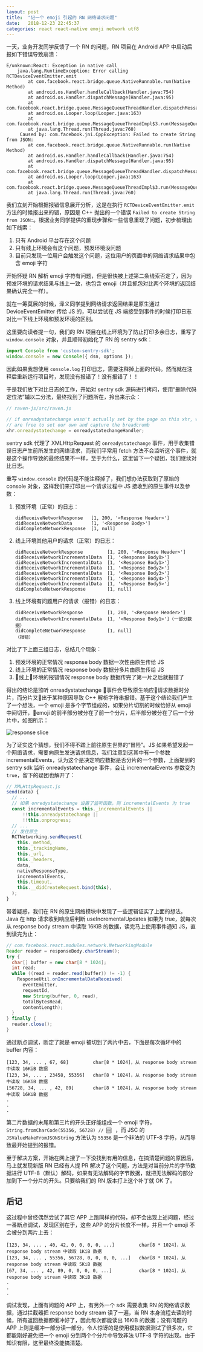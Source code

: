 ```yaml
---
layout: post
title:  "记一个 emoji 引起的 RN 网络请求问题"
date:   2018-12-23 22:45:37
categories: react react-native emoji network utf8
---
```


一天，业务开发同学反馈了一个 RN 的问题，RN 项目在 Android APP 中启动后报如下错误导致崩溃：

```
E/unknown:React: Exception in native call
    java.lang.RuntimeException: Error calling RCTDeviceEventEmitter.emit
        at com.facebook.react.bridge.queue.NativeRunnable.run(Native Method)
        at android.os.Handler.handleCallback(Handler.java:754)
        at android.os.Handler.dispatchMessage(Handler.java:95)
        at com.facebook.react.bridge.queue.MessageQueueThreadHandler.dispatchMessage(MessageQueueThreadHandler.java:31)
        at android.os.Looper.loop(Looper.java:163)
        at com.facebook.react.bridge.queue.MessageQueueThreadImpl$3.run(MessageQueueThreadImpl.java:204)
        at java.lang.Thread.run(Thread.java:760)
     Caused by: com.facebook.jni.CppException: Failed to create String from JSON: 
        at com.facebook.react.bridge.queue.NativeRunnable.run(Native Method) 
        at android.os.Handler.handleCallback(Handler.java:754) 
        at android.os.Handler.dispatchMessage(Handler.java:95) 
        at com.facebook.react.bridge.queue.MessageQueueThreadHandler.dispatchMessage(MessageQueueThreadHandler.java:31) 
        at android.os.Looper.loop(Looper.java:163) 
        at com.facebook.react.bridge.queue.MessageQueueThreadImpl$3.run(MessageQueueThreadImpl.java:204) 
        at java.lang.Thread.run(Thread.java:760)
```

我们立刻开始根据报错信息展开分析，这是在执行 `RCTDeviceEventEmitter.emit` 方法的时候报出来的错，原因是 C++ 抛出的一个错误 `Failed to create String from JSON:`。根据业务同学提供的重现步骤和一些信息重现了问题，初步梳理出如下线索：

1. 只有 Android 平台存在这个问题
2. 只有线上环境会有这个问题，预发环境没问题
3. 目前只发现一位用户会触发这个问题，这位用户的页面中的网络请求结果中包含 emoji 字符

开始怀疑 RN 解析 emoji 字符有问题，但是很快被上述第二条线索否定了，因为预发环境的请求结果与线上一致，也包含 emoji（并且抓包对比两个环境的返回结果确认完全一样）。

就在一筹莫展的时候，泽义同学提到网络请求返回结果是原生通过 DeviceEventEmitter 传给 JS 的，可以尝试在 JS 端接受到事件的时候打印日志对比一下线上环境和预发环境的区别。

这里要向读者提一句，我们的 RN 项目在线上环境为了防止打印多余日志，重写了 `window.console` 对象，并且顺带初始化了 RN 的 sentry sdk：

``` js
import Console from 'custom-sentry-sdk';
window.console = new Console({ dsn, options });
```

因此如果我想使用 `console.log` 打印日志，需要注释掉上面的代码。然而就在注释后重新运行项目时，发现没有报错了！没有报错了！！

于是我们放下对比日志的工作，开始对 sentry sdk 源码进行拷问，使用“删除代码定位法”辅以二分法，最终找到了问题所在，拎出来示众：

``` js
// raven-js/src/raven.js

// if onreadystatechange wasn't actually set by the page on this xhr, we
// are free to set our own and capture the breadcrumb
xhr.onreadystatechange = onreadystatechangeHandler;
```

sentry sdk 代理了 XMLHttpRequest 的 `onreadystatechange` 事件，用于收集错误日志产生前所发生的网络请求，而我们平常用 fetch 方法不会监听这个事件，就是这个操作导致的最终结果不一样，至于为什么，这里留下一个疑团，我们继续对比日志。

重写 `window.console` 的代码是不能注释掉了，我们想办法获取到了原始的 console 对象，这样我们来打印出一个请求过程中 JS 接收到的原生事件以及参数：

1. 预发环境（正常）的日志：

    ```
    didReceiveNetworkResponse   [1, 200, '<Response Header>']
    didReceiveNetworkData       [1, '<Response Body>']
    didCompleteNetworkResponse  [1, null]
    ```

2. 线上环境其他用户的请求（正常）的日志：

    ```
    didReceiveNetworkResponse         [1, 200, '<Response Header>']
    didReceiveNetworkIncrementalData  [1, '<Response Body0>']
    didReceiveNetworkIncrementalData  [1, '<Response Body1>']
    didReceiveNetworkIncrementalData  [1, '<Response Body2>']
    didReceiveNetworkIncrementalData  [1, '<Response Body3>']
    didReceiveNetworkIncrementalData  [1, '<Response Body4>']
    didReceiveNetworkIncrementalData  [1, '<Response Body5>']
    didCompleteNetworkResponse        [1, null]
    ```

3. 线上环境有问题用户的请求（报错）的日志：

    ```
    didReceiveNetworkResponse         [1, 200, '<Response Header>']
    didReceiveNetworkIncrementalData  [1, '<Response Body1>']（一部分数据）
    didCompleteNetworkResponse        [1, null]
    （报错）
    ```

对比了下上面三组日志，总结几个现象：

1. 预发环境的正常情况 response body 数据一次性由原生传给 JS
2. 线上环境的正常情况 response body 数据分多片由原生传给 JS
3. 线上环境的报错情况 response body 数据传完了第一片之后就报错了

得出的结论是监听 onreadystatechange 事件会导致原生响应请求数据时分片，而分片又出于某种原因导致 C++ 解析字符串报错。基于这个结论我们产生了一个想法，一个 emoji 是多个字节组成的，如果分片切割的时候恰好从 emoji 中间切开，emoji 的前半部分被分在了前一个分片，后半部分被分在了后一个分片中，如图所示：

![response slice](../assests/react-native-emoji-issue-response-slice.png)

为了证实这个猜想，我们不得不踏上前往原生世界的“冒险”。JS 如果希望发起一个网络请求，需要向原生发送请求信息，我们注意到这其中有一个参数 incrementalEvents，认为这个是决定响应数据是否分片的一个参数，上面提到的 sentry sdk 监听 onreadystatechange 事件，会让 incrementalEvents 参数变为 `true`，留下的疑团也解开了：

``` js
// XMLHttpRequest.js
send(data) {
  // ...
  // 如果 onredystatechange 设置了监听函数，则 incrementalEvents 为 true
  const incrementalEvents = this._incrementalEvents ||
      !!this.onreadystatechange ||
      !!this.onprogress;
  // ...
  // 发往原生
  RCTNetworking.sendRequest(
    this._method,
    this._trackingName,
    this._url,
    this._headers,
    data,
    nativeResponseType,
    incrementalEvents,
    this.timeout,
    this.__didCreateRequest.bind(this),
  );
}
```

带着疑惑，我们在 RN 的原生网络模块中发现了一些逻辑证实了上面的想法。Java 在 http 请求收到响应后判断 useIncrementalUpdates 如果为 true，就每次从 response body stream 中读取 16KiB 的数据，读完马上使用事件通知 JS，直到读完为止：

``` java
// com.facebook.react.modules.network.NetworkingModule
Reader reader = responseBody.charStream();
try {
  char[] buffer = new char[8 * 1024];
  int read;
  while ((read = reader.read(buffer)) != -1) {
    ResponseUtil.onIncrementalDataReceived(
      eventEmitter,
      requestId,
      new String(buffer, 0, read),
      totalBytesRead,
      contentLength);
  }
} finally {
  reader.close();
}
```

通过断点调试，断定了就是 emoji 被切到了两片中去，下面是每次循环中的 buffer 内容：

```
[123, 34, ... , 67, 68]         char[8 * 1024]，从 response body stream 中读取 16KiB 数据
[123, 34, ... , 23458, 55356]   char[8 * 1024]，从 response body stream 中读取 16KiB 数据
[56728, 34, ... , 42, 89]       char[8 * 1024]，从 response body stream 中读取 16KiB 数据
.
.
.
```

第二片数据的末尾和第三片的开头正好能组成一个 emoji 字符，`String.fromCharCode(55356, 56728) // 🆘 `  ，而 JSC 的 `JSValueMakeFromJSONString` 方法认为 `55356` 是一个非法的 UTF-8 字符，从而导致最开始提到的报错。

至于解决方案，开始在网上搜了一下没找到有用的信息，在搞清楚问题的原因后，马上就发现新版 RN 已经有人提 PR 解决了这个问题，方法是对当前分片的字节数据进行 UTF-8（默认）解码，如果有无法解码的字节数据，就把无法解码的部分加到下一个分片的开头。只要给我们的 RN 版本打上这个补丁就 OK 了。

## 后记

这过程中曾经偶然尝试了其它 APP 上跑同样的代码，却不会出现上述问题，经过一番断点调试，发现区别在于，这些 APP 的分片长度不一样，并且一个 emoji 不会被分到两片上去：

```
[123, 34, ... , 40, 42, 0, 0, 0, 0, ...]         char[8 * 1024]，从 response body stream 中读取 1KiB 数据
[123, 34, ... , 55356, 56728, 0, 0, 0, 0, ...]   char[8 * 1024]，从 response body stream 中读取 5KiB 数据
[67, 34, ... , 42, 89, 0, 0, 0, 0, ...]          char[8 * 1024]，从 response body stream 中读取 3KiB 数据
.
.
.
```

调试发现，上面有问题的 APP 上，有另外一个 sdk 需要收集 RN 的网络请求数据，通过拦截器把 response body stream 读了一遍，当 RN 本身流程去读的时候，所有返回数据都缓冲好了，因此每次都能读出 16KiB 的数据；没有问题的 APP 上则是缓冲一部分读一部分，令人惊讶的是使用模拟数据测试了很多次，它都能刚好避免把一个 emoji 分到两个个分片中导致非法 UTF-8 字符的出现。由于知识有限，这里最终没能搞清楚。
